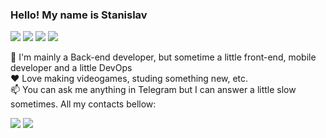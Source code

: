 ### Hello! My name is Stanislav

<img src="https://img.shields.io/badge/Location-Russia/St.Petersburg-blue?style=flat-square"/> <img src="https://img.shields.io/badge/Backend-Java/Kotlin/Go-orange?style=flat-square"/> <img src="https://img.shields.io/badge/Forntend-JS/TS/VueJS-yellowgreen?style=flat-square"/> <img src="https://img.shields.io/badge/Mobile-Kotlin/Flutter-blueviolet?style=flat-square"/> </br>

👋 I'm mainly a Back-end developer, but sometime a little front-end, mobile developer and a little DevOps <br>
❤️ Love making videogames, studing something new, etc. <br>
📫 You can ask me anything in Telegram but I can answer a little slow sometimes. All my contacts bellow:

<a href="https://t.me/mr_w1lde"><img src="https://img.shields.io/badge/mr_w1lde-telegram-informational?style=flat"/></a> <a href="https://www.linkedin.com/in/starkthedragon/"><img src="https://img.shields.io/badge/starkthederg-linkedin-informational?style=flat"/></a>
